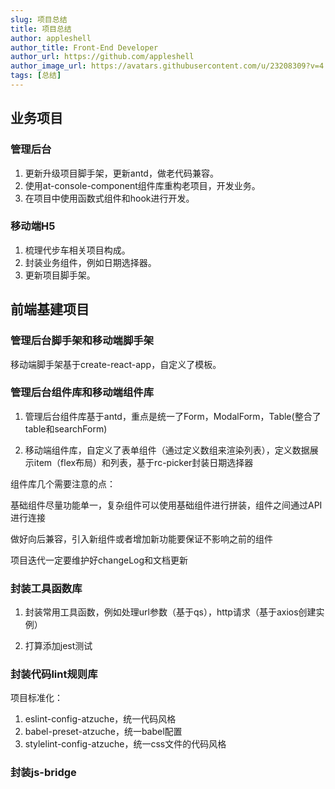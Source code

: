 ```yaml
---
slug: 项目总结
title: 项目总结
author: appleshell
author_title: Front-End Developer
author_url: https://github.com/appleshell
author_image_url: https://avatars.githubusercontent.com/u/23208309?v=4
tags: [总结]
---
```


## 业务项目

### 管理后台

1. 更新升级项目脚手架，更新antd，做老代码兼容。
2. 使用at-console-component组件库重构老项目，开发业务。
3. 在项目中使用函数式组件和hook进行开发。

### 移动端H5

1. 梳理代步车相关项目构成。
2. 封装业务组件，例如日期选择器。
3. 更新项目脚手架。

## 前端基建项目

### 管理后台脚手架和移动端脚手架

移动端脚手架基于create-react-app，自定义了模板。

### 管理后台组件库和移动端组件库

1. 管理后台组件库基于antd，重点是统一了Form，ModalForm，Table(整合了table和searchForm)

2. 移动端组件库，自定义了表单组件（通过定义数组来渲染列表），定义数据展示item（flex布局）和列表，基于rc-picker封装日期选择器

组件库几个需要注意的点：

  基础组件尽量功能单一，复杂组件可以使用基础组件进行拼装，组件之间通过API进行连接

  做好向后兼容，引入新组件或者增加新功能要保证不影响之前的组件

  项目迭代一定要维护好changeLog和文档更新

### 封装工具函数库

1. 封装常用工具函数，例如处理url参数（基于qs），http请求（基于axios创建实例）

2. 打算添加jest测试

### 封装代码lint规则库

项目标准化：

  1. eslint-config-atzuche，统一代码风格
  2. babel-preset-atzuche，统一babel配置
  3. stylelint-config-atzuche，统一css文件的代码风格

### 封装js-bridge

